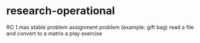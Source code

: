 # research-operational
RO
1.max stable problem 
assignment problem (example: gift bag)
read a file and convert to a matrix
a play exercise
